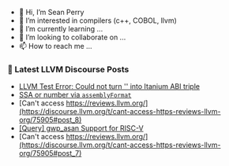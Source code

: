 - 👋 Hi, I’m Sean Perry
- 👀 I’m interested in compilers (c++, COBOL, llvm)
- 🌱 I’m currently learning ...
- 💞️ I’m looking to collaborate on ...
- 📫 How to reach me ...

<!---
s66perry/s66perry is a ✨ special ✨ repository because its `README.md` (this file) appears on your GitHub profile.
You can click the Preview link to take a look at your changes.
--->
### 📕 Latest LLVM Discourse Posts

<!-- DISCOURSE-LLVM:START -->
- [LLVM Test Error: Could not turn &#39;&#39; into Itanium ABI triple](https://discourse.llvm.org/t/llvm-test-error-could-not-turn-into-itanium-abi-triple/76013#post_1)
- [SSA or number via `assemblyFormat`](https://discourse.llvm.org/t/ssa-or-number-via-assemblyformat/76012#post_1)
- [Can&#39;t access https://reviews.llvm.org/](https://discourse.llvm.org/t/cant-access-https-reviews-llvm-org/75905#post_8)
- [[Query] gwp_asan Support for RISC-V](https://discourse.llvm.org/t/query-gwp-asan-support-for-risc-v/76011#post_1)
- [Can&#39;t access https://reviews.llvm.org/](https://discourse.llvm.org/t/cant-access-https-reviews-llvm-org/75905#post_7)
<!-- DISCOURSE-LLVM:END -->
